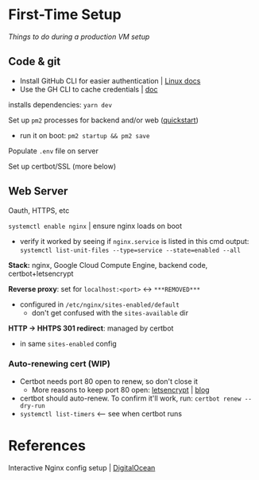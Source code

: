 # First-Time Setup

_Things to do during a production VM setup_

## Code & git

- Install GitHub CLI for easier authentication | [Linux docs](https://github.com/cli/cli/blob/trunk/docs/install_linux.md)
- Use the GH CLI to cache credentials | [doc](https://docs.github.com/en/get-started/getting-started-with-git/caching-your-github-credentials-in-git)

installs dependencies: `yarn dev`

Set up `pm2` processes for backend and/or web ([quickstart](https://pm2.keymetrics.io/docs/usage/quick-start/))

- run it on boot: `pm2 startup && pm2 save`

Populate `.env` file on server

Set up certbot/SSL (more below)

## Web Server

Oauth, HTTPS, etc

`systemctl enable nginx` | ensure nginx loads on boot

- verify it worked by seeing if `nginx.service` is listed in this cmd output: `systemctl list-unit-files --type=service --state=enabled --all`

**Stack:** nginx, Google Cloud Compute Engine, backend code, certbot+letsencrypt

**Reverse proxy**: set for `localhost:<port>` <-> `***REMOVED***`

- configured in `/etc/nginx/sites-enabled/default`
  - don't get confused with the `sites-available` dir

**HTTP -> HHTPS 301 redirect**: managed by certbot

- in same `sites-enabled` config

### Auto-renewing cert (WIP)

- Certbot needs port 80 open to renew, so don't close it
  - More reasons to keep port 80 open: [letsencrypt](https://letsencrypt.org/docs/allow-port-80/) | [blog](https://scotthelme.co.uk/why-closing-port-80-is-bad-for-security/)
- certbot should auto-renew. To confirm it'll work, run:
  `certbot renew --dry-run`
- `systemctl list-timers` <-- see when certbot runs

# References

Interactive Nginx config setup | [DigitalOcean](https://www.digitalocean.com/community/tools/nginx)
